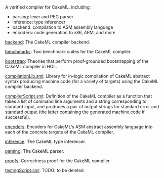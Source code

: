 A verified compiler for CakeML, including:
 - parsing: lexer and PEG parser
 - inference: type inferencer
 - backend: compilation to ASM assembly language
 - encoders: code generation to x86, ARM, and more

[backend](backend):
The CakeML compiler backend.

[benchmarks](benchmarks):
Two benchmark suites for the CakeML compiler.

[bootstrap](bootstrap):
Theories that perform proof-grounded bootstrapping of
the CakeML compiler in HOL.

[compilationLib.sml](compilationLib.sml):
Library for in-logic compilation of CakeML abstract syntax producing machine
code (for a variety of targets) using the CakeML compiler backend.

[compilerScript.sml](compilerScript.sml):
Definition of the CakeML compiler as a function that takes a list of command
line arguments and a string corresponding to standard input, and produces a
pair of output strings for standard error and standard output (the latter
containing the generated machine code if successful).

[encoders](encoders):
Encoders for CakeML's ASM abstract assembly language into each of the concrete
targets of the CakeML compiler.

[inference](inference):
The CakeML type inferencer.

[parsing](parsing):
The CakeML parser.

[proofs](proofs):
Correctness proof for the CakeML compiler.

[testingScript.sml](testingScript.sml):
TODO: to be deleted
